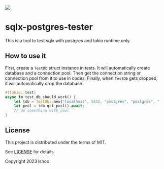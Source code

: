 ![](https://github.com/lshoo/sqlx-postgres-tester/workflows/build/badge.svg)

# sqlx-postgres-tester

This is a tool to test sqlx with postgres and tokio runtime only.

## How to use it

First, create a `TestDb` struct instance in tests. It will automatically create database and a connection pool.
Then get the connection string or   connection pool from it to use in codes.
Finally, when `TestDb` gets dropped, it will automatically drop the database.


```rust
#[tokio::test]
async fn test_db_should_work() {
    let tdb = TestDb::new("localhost", 5432, "postgres", "postgres", "./migrations");
    let pool = tdb.get_pool().await;
    // do something with pool
}

```

## License

This project is distributed under the terms of MIT.

See [LICENSE](LICENSE.md) for details.

Copyright 2023 lshoo
